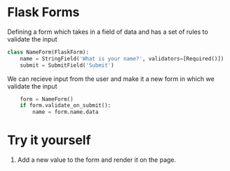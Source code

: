 # Flask Forms

Defining a form which takes in a field of data and has a set of rules to validate the input 

```python
class NameForm(FlaskForm):
    name = StringField('What is your name?', validators=[Required()])
    submit = SubmitField('Submit')
```

We can recieve input from the user and make it a new form in which we validate the input 
```python
	form = NameForm()
    if form.validate_on_submit():
        name = form.name.data
```


# Try it yourself
 1. Add a new value to the form and render it on the page.  